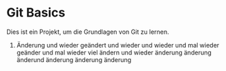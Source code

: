# Git Basics
Dies ist ein Projekt, um die Grundlagen von Git zu lernen.
1. Änderung und wieder geändert und wieder und wieder
und mal wieder geänder und mal wieder
viel ändern und wieder
änderung
änderung
änderund
änderung
änderung
änderung

